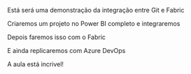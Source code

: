 Está será uma demonstração da integração entre Git e Fabric

Criaremos um projeto no Power BI completo e integraremos

Depois faremos isso com o Fabric

E ainda replicaremos com Azure DevOps

A aula está incrivel!
